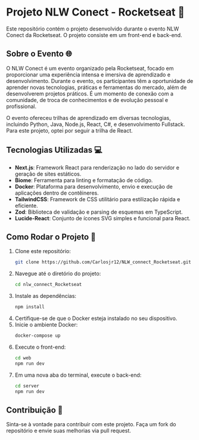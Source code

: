 # Projeto NLW Conect - Rocketseat 🚀

Este repositório contém o projeto desenvolvido durante o evento NLW Conect da Rocketseat. O projeto consiste em um front-end e back-end.

## Sobre o Evento 🌐

O NLW Conect é um evento organizado pela Rocketseat, focado em proporcionar uma experiência intensa e imersiva de aprendizado e desenvolvimento. Durante o evento, os participantes têm a oportunidade de aprender novas tecnologias, práticas e ferramentas do mercado, além de desenvolverem projetos práticos. É um momento de conexão com a comunidade, de troca de conhecimentos e de evolução pessoal e profissional.

O evento ofereceu trilhas de aprendizado em diversas tecnologias, incluindo Python, Java, Node.js, React, C#, e desenvolvimento Fullstack. Para este projeto, optei por seguir a trilha de React.

## Tecnologias Utilizadas 💻

- **Next.js**: Framework React para renderização no lado do servidor e geração de sites estáticos.
- **Biome**: Ferramenta para linting e formatação de código.
- **Docker**: Plataforma para desenvolvimento, envio e execução de aplicações dentro de contêineres.
- **TailwindCSS**: Framework de CSS utilitário para estilização rápida e eficiente.
- **Zod**: Biblioteca de validação e parsing de esquemas em TypeScript.
- **Lucide-React**: Conjunto de ícones SVG simples e funcional para React.

## Como Rodar o Projeto 🏃

1. Clone este repositório:
   ```bash
   git clone https://github.com/Carlosjr12/NLW_connect_Rocketseat.git
   ```
2. Navegue até o diretório do projeto:
   ```bash
   cd nlw_connect_Rocketseat
   ```
3. Instale as dependências:
   ```bash
   npm install
   ```
4. Certifique-se de que o Docker esteja instalado no seu dispositivo.
5. Inicie o ambiente Docker:
   ```bash
   docker-compose up
   ```
6. Execute o front-end:
   ```bash
   cd web
   npm run dev
   ```
7. Em uma nova aba do terminal, execute o back-end:
   ```bash
   cd server
   npm run dev
   ```

## Contribuição 🤝

Sinta-se à vontade para contribuir com este projeto. Faça um fork do repositório e envie suas melhorias via pull request.
